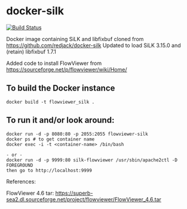 # docker-silk

[![Build Status](https://img.shields.io/travis/redjack/docker-silk/master.svg)](https://travis-ci.org/redjack/docker-silk)

Docker image containing SiLK and libfixbuf cloned from https://github.com/redjack/docker-silk
  Updated to load SiLK 3.15.0 and (retain) libfixbuf 1.7.1

Added code to install FlowViewer from https://sourceforge.net/p/flowviewer/wiki/Home/

## To build the Docker instance

```
docker build -t flowviewer_silk .
```

## To run it and/or look around:

```
docker run -d -p 8080:80 -p 2055:2055 flowviewer-silk 
docker ps # to get container name
docker exec -i -t <container-name> /bin/bash

- or -
docker run -d -p 9999:80 silk-flowviewer /usr/sbin/apache2ctl -D FOREGROUND
then go to http://localhost:9999 
```
References:


FlowViewer 4.6 tar: https://superb-sea2.dl.sourceforge.net/project/flowviewer/FlowViewer_4.6.tar